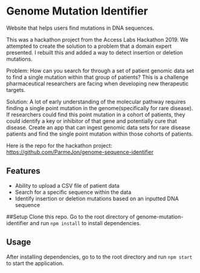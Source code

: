 # Genome Mutation Identifier
Website that helps users find mutations in DNA sequences.

This was a hackathon project from the Access Labs Hackathon 2019. We attempted to create the solution to a problem that a domain expert presented. I rebuilt this and added a way to detect insertion or deletion mutations.

Problem: How can you search for through a set of patient genomic data set to find a single mutation within that group of patients? This is a challenge pharmaceutical researchers are facing when developing new therapeutic targets.

Solution: A lot of early understanding of the molecular pathway requires finding a single point mutation in the genome(specifically for rare disease). If researchers could find this point mutation in a cohort of patients, they could identify a key or inhibitor of that gene and potentially cure that disease. Create an app that can ingest genomic data sets for rare disease patients and find the single point mutation within those cohorts of patients.

Here is the repo for the hackathon project: https://github.com/ParmeJon/genome-sequence-identifier

## Features
* Ability to upload a CSV file of patient data
* Search for a specific sequence within the data
* Identify insertion or deletion mutations based on an inputted DNA sequence

##Setup
Clone this repo.
Go to the root directory of genome-mutation-identifier and run ```npm install``` to install dependencies.

## Usage
After installing dependencies, go to to the root directory and run ```npm start``` to start the application.
